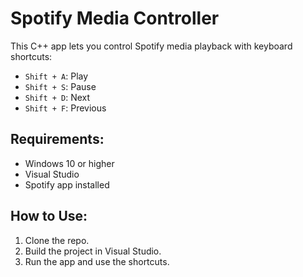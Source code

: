 # Spotify Media Controller

This C++ app lets you control Spotify media playback with keyboard shortcuts:

- `Shift + A`: Play
- `Shift + S`: Pause
- `Shift + D`: Next
- `Shift + F`: Previous

## Requirements:
- Windows 10 or higher
- Visual Studio
- Spotify app installed

## How to Use:
1. Clone the repo.
2. Build the project in Visual Studio.
3. Run the app and use the shortcuts.
